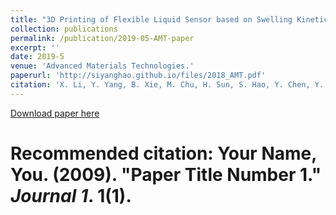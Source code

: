 ```yaml
---
title: "3D Printing of Flexible Liquid Sensor based on Swelling Kinetics of Hydrogel with Carbon Nanotubes"
collection: publications
permalink: /publication/2019-05-AMT-paper
excerpt: ''
date: 2019-5
venue: 'Advanced Materials Technologies.'
paperurl: 'http://siyanghao.github.io/files/2018_AMT.pdf'
citation: 'X. Li, Y. Yang, B. Xie, M. Chu, H. Sun, S. Hao, Y. Chen, Y. Chen. 3D Printing of Flexible Liquid Sensor based on Swelling Kinetics of Hydrogel with Carbon Nanotubes [J]. Advanced Materials Technologies. 2019, 5, 1800476'
---
```


[Download paper here](http://siyanghao.github.io/files/2018_AMT.pdf)

# Recommended citation: Your Name, You. (2009). "Paper Title Number 1." <i>Journal 1</i>. 1(1).
